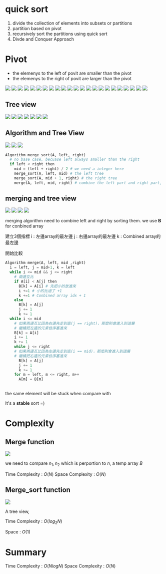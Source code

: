 # quick sort

1. divide the collection of elements into subsets or partitions
2. partition based on pivot
3. recursively sort the partitions using quick sort
4. Divde and Conquer Approach

# Pivot

* the elemenys to the left of povit are smaller than the pivot
* the elemenys to the right of povit are larger than the pivot

<img src='../asserts/70_1.png'></img>
<img src='../asserts/70_2.png'></img>
<img src='../asserts/70_3.png'></img>
<img src='../asserts/70_4.png'></img>
<img src='../asserts/70_5.png'></img>
<img src='../asserts/70_6.png'></img>
<img src='../asserts/70_7.png'></img>
<img src='../asserts/70_8.png'></img>
<img src='../asserts/70_9.png'></img>
<img src='../asserts/70_10.png'></img>
<img src='../asserts/70_11.png'></img>
<img src='../asserts/70_12.png'></img>
<img src='../asserts/70_13.png'></img>
<img src='../asserts/70_14.png'></img>
<img src='../asserts/70_15.png'></img>
<img src='../asserts/70_16.png'></img>
<img src='../asserts/70_17.png'></img>
<img src='../asserts/70_18.png'></img>
<img src='../asserts/70_19.png'></img>
<img src='../asserts/70_20.png'></img>
<img src='../asserts/70_21.png'></img>
<img src='../asserts/70_22.png'></img>
<img src='../asserts/70_23.png'></img>

## Tree view

<img src='../asserts/70_24.png'></img>
<img src='../asserts/70_25.png'></img>
<img src='../asserts/70_26.png'></img>
<img src='../asserts/70_27.png'></img>
<img src='../asserts/70_28.png'></img>
<img src='../asserts/70_29.png'></img>
<img src='../asserts/70_30.png'></img>

## Algorithm and Tree View

<img src='../asserts/70_31.png'></img>
<img src='../asserts/70_32.png'></img>
<img src='../asserts/70_33.png'></img>

``` Python
Algorithm merge_sort(A, left, right)
  # no base case, becuase left always smaller than the right
  if left < right then
    mid = (left + right) / 2 # we need a integer here
    merge_sort(A, left, mid) # the left tree
    merge_sort(A, mid + 1, right) # the right tree
    merge(A, left, mid, right) # combine the left part and right part, sorting them

```

## merging and tree view

<img src='../asserts/70_34.png'></img>
<img src='../asserts/70_35.png'></img>
<img src='../asserts/70_36.png'></img>
<img src='../asserts/70_37.png'></img>

merging algorithm need to combine left and right by sorting them.
we use **B** for conbined array

建立3個指標
i : 左邊array的最左邊
j : 右邊array的最左邊
k : Combined array的最左邊

開始比較

``` Python
Algorithm merge(A, left, mid ,right)
  i = left, j = mid+1, k = left
  while i <= mid && j <= right
    # 兩邊互比
    if A[i] < A[j] then
      B[k] = A[i] # 先把小的放進來
      i +=1 # 小的比過了 +1
      k +=1 # Conbined array idx + 1
    else
      B[k] = A[j]
      j += 1
      k += 1
  while i <= mid
    # 如果兩邊互比因為右邊先走到底(j == right)，那麼則會進入到這層
    # 繼續把左邊的元素依序塞進來
    B[k] = A[i]
    i += 1
    k += 1
    while j <= right
    # 如果兩邊互比因為左邊先走到底(i == mid)，那麼則會進入到這層
    # 繼續把右邊的元素依序塞進來
      B[k] = A[j]
      j += 1
      k += 1
    for m = left, m <= right, m++
      A[m] = B[m]
    

```

the same element will be stuck when compare with

It's a **stable** sort =)

# Complexity

## Merge function

<img src='../asserts/70_38.png'></img>

we need to compare $n_1, n_2$ which is perportion to $n$, a temp array $B$

Time Complexity :  $O(N)$
Space Complexity :  $O(N)$

## Merge_sort function

<img src='../asserts/70_39.png'></img>

A tree view, 

Time Complexity : $O(log_{2}N)$

Space : $O(1)$ 

# Summary

Time Complexity : $O(N log N)$
Space Complexity : $O(N)$
